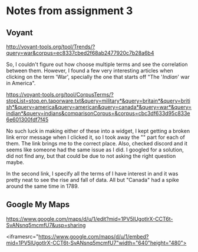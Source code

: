 # Notes from assignment 3

## Voyant

http://voyant-tools.org/tool/Trends/?query=war&corpus=ec8337cbed2f68ab2477920c7b28a6b4

So, I couldn't figure out how choose multiple terms and see the correlation between them. However, I found a few very interesting articles when clicking on the term 'War', specially the one that starts off "The '_Indian_' war in America".


https://voyant-tools.org/tool/CorpusTerms/?stopList=stop.en.taporware.txt&query=military*&query=britain*&query=british*&query=america&query=american&query=canada*&query=war*&query=indian*&query=indians&comparisonCorpus=&corpus=cbc3df633d95c833e6e601300fdf7f45

No such luck in making either of these into a widget, I kept getting a broken link error message when I clicked it, so I took away the "<frame>" part for each of them. The link brings me to the correct place. Also, checked discord and it seems like someone had the same issue as I did. I googled for a solution, did not find any, but that could be due to not asking the right question maybe.

In the second link, I specify all the terms of I have interest in and it was pretty neat to see the rise and fall of data. All but "Canada" had a spike around the same time in 1789.

## Google My Maps

https://www.google.com/maps/d/u/1/edit?mid=1PV5IUgotlrX-CCT6t-SvANsnq5mcmfU7&usp=sharing

<iframesrc="https://www.google.com/maps/d/u/1/embed?mid=1PV5IUgotlrX-CCT6t-SvANsnq5mcmfU7"width="640"height="480"></iframe>

